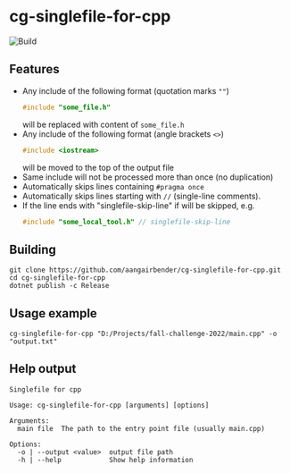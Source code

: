 # cg-singlefile-for-cpp
![Build](https://github.com/aangairbender/cg-singlefile-for-cpp/actions/workflows/release.yml/badge.svg)

## Features

* Any include of the following format (quotation marks `""`)
	```cpp
	#include "some_file.h"
	```
	will be replaced with content of `some_file.h`
* Any include of the following format (angle brackets `<>`)
	```cpp
	#include <iostream>
	```
	will be moved to the top of the output file
* Same include will not be processed more than once (no duplication)
* Automatically skips lines containing `#pragma once`
* Automatically skips lines starting with `//` (single-line comments).
* If the line ends with "singlefile-skip-line" if will be skipped, e.g.
	```cpp
	#include "some_local_tool.h" // singlefile-skip-line
	```

## Building
```shell
git clone https://github.com/aangairbender/cg-singlefile-for-cpp.git
cd cg-singlefile-for-cpp
dotnet publish -c Release
```

## Usage example

```shell
cg-singlefile-for-cpp "D:/Projects/fall-challenge-2022/main.cpp" -o "output.txt"
```

## Help output

```
Singlefile for cpp

Usage: cg-singlefile-for-cpp [arguments] [options]

Arguments:
  main file  The path to the entry point file (usually main.cpp)

Options:
  -o | --output <value>  output file path
  -h | --help            Show help information
```